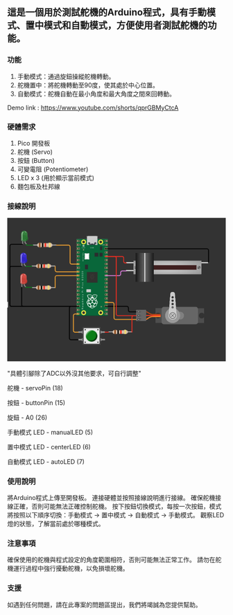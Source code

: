 ## 這是一個用於測試舵機的Arduino程式，具有手動模式、置中模式和自動模式，方便使用者測試舵機的功能。

### 功能
1. 手動模式：通過旋鈕操縱舵機轉動。
2. 舵機置中：將舵機轉動至90度，使其處於中心位置。
3. 自動模式：舵機自動在最小角度和最大角度之間來回轉動。

Demo link : https://www.youtube.com/shorts/qprGBMyCtcA

### 硬體需求
1. Pico 開發板
2. 舵機 (Servo)
3. 按鈕 (Button)
4. 可變電阻 (Potentiometer)
5. LED x 3 (用於顯示當前模式)
6. 麵包板及杜邦線
### 接線說明

![具體引腳除了ADC以外沒其他要求，可自行調整"](https://github.com/Oliver0804/servoTester/blob/main/pico.png)

"具體引腳除了ADC以外沒其他要求，可自行調整"

舵機	-	servoPin (18)

按鈕	-	buttonPin (15)

旋鈕	-	A0 (26)

手動模式 LED	-	manualLED (5)

置中模式 LED	-	centerLED (6)

自動模式 LED	-	autoLED (7)

### 使用說明
將Arduino程式上傳至開發板。
連接硬體並按照接線說明進行接線。
確保舵機接線正確，否則可能無法正確控制舵機。
按下按鈕切換模式，每按一次按鈕，模式將按照以下順序切換：手動模式 → 置中模式 → 自動模式 → 手動模式。
觀察LED燈的狀態，了解當前處於哪種模式。
### 注意事項
確保使用的舵機與程式設定的角度範圍相符，否則可能無法正常工作。
請勿在舵機運行過程中強行擾動舵機，以免損壞舵機。
### 支援
如遇到任何問題，請在此專案的問題區提出，我們將竭誠為您提供幫助。
